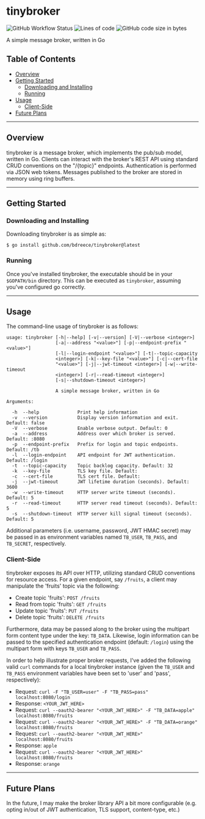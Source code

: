 # tinybroker

![GitHub Workflow Status](https://img.shields.io/github/workflow/status/bdreece/tinybroker/Go)
![Lines of code](https://img.shields.io/tokei/lines/github/bdreece/tinybroker)
![GitHub code size in bytes](https://img.shields.io/github/languages/code-size/bdreece/tinybroker)

A simple message broker, written in Go

## Table of Contents

- [Overview](#overview)
- [Getting Started](#getting-started)
  - [Downloading and Installing](#downloading-and-installing)
  - [Running](#running)
- [Usage](#usage)
  - [Client-Side](#client-side)
- [Future Plans](#future-plans)

---

## Overview

tinybroker is a message broker, which implements the pub/sub model, written in Go. Clients can interact with the broker's REST API using standard CRUD conventions on the "/{topic}" endpoints. Authentication is performed via JSON web tokens. Messages published to the broker are stored in memory using ring buffers.

---

## Getting Started

### Downloading and Installing

Downloading tinybroker is as simple as:

```console
$ go install github.com/bdreece/tinybroker@latest
```

### Running

Once you've installed tinybroker, the executable should be in your `$GOPATH/bin` directory. This can be executed as `tinybroker`, assuming you've configured go correctly.

---

## Usage

The command-line usage of tinybroker is as follows:

```
usage: tinybroker [-h|--help] [-v|--version] [-V|--verbose <integer>]
                  [-a|--address "<value>"] [-p|--endpoint-prefix "<value>"]
                  [-l|--login-endpoint "<value>"] [-t|--topic-capacity
                  <integer>] [-k|--key-file "<value>"] [-c|--cert-file
                  "<value>"] [-j|--jwt-timeout <integer>] [-w|--write-timeout
                  <integer>] [-r|--read-timeout <integer>]
                  [-s|--shutdown-timeout <integer>]

                  A simple message broker, written in Go

Arguments:

  -h  --help              Print help information
  -v  --version           Display version information and exit. Default: false
  -V  --verbose           Enable verbose output. Default: 0
  -a  --address           Address over which broker is served. Default: :8080
  -p  --endpoint-prefix   Prefix for login and topic endpoints. Default: /tb
  -l  --login-endpoint    API endpoint for JWT authentication. Default: /login
  -t  --topic-capacity    Topic backlog capacity. Default: 32
  -k  --key-file          TLS key file. Default:
  -c  --cert-file         TLS cert file. Default:
  -j  --jwt-timeout       JWT lifetime duration (seconds). Default: 3600
  -w  --write-timeout     HTTP server write timeout (seconds). Default: 5
  -r  --read-timeout      HTTP server read timeout (seconds). Default: 5
  -s  --shutdown-timeout  HTTP server kill signal timeout (seconds). Default: 5
```

Additional parameters (i.e. username, password, JWT HMAC secret) may be passed in as environment variables named `TB_USER`, `TB_PASS`, and `TB_SECRET`, respectively.

### Client-Side

tinybroker exposes its API over HTTP, utilizing standard CRUD conventions for resource access. For a given endpoint, say `/fruits`, a client may manipulate the 'fruits' topic via the following:

- Create topic 'fruits': `POST /fruits`
- Read from topic 'fruits': `GET /fruits`
- Update topic 'fruits': `PUT /fruits`
- Delete topic 'fruits': `DELETE /fruits`

Furthermore, data may be passed along to the broker using the multipart form content type under the key: `TB_DATA`. Likewise, login information can be passed to the specified authentication endpoint (default: `/login`) using the multipart form with keys `TB_USER` and `TB_PASS`.

In order to help illustrate proper broker requests, I've added the following valid `curl` commands for a local tinybroker instance (given the `TB_USER` and `TB_PASS` environment variables have been set to 'user' and 'pass', respectively):

- Request:  `curl -F "TB_USER=user" -F "TB_PASS=pass" localhost:8080/login`
- Response: `<YOUR_JWT_HERE>`
- Request:  `curl --oauth2-bearer "<YOUR_JWT_HERE>" -F "TB_DATA=apple" localhost:8080/fruits`
- Request:  `curl --oauth2-bearer "<YOUR_JWT_HERE>" -F "TB_DATA=orange" localhost:8080/fruits`
- Request:  `curl --oauth2-bearer "<YOUR_JWT_HERE>" localhost:8080/fruits`
- Response: `apple`
- Request:  `curl --oauth2-bearer "<YOUR_JWT_HERE>" localhost:8080/fruits`
- Response: `orange`

---

## Future Plans

In the future, I may make the broker library API a bit more configurable (e.g. opting in/out of JWT authentication, TLS support, content-type, etc.)
